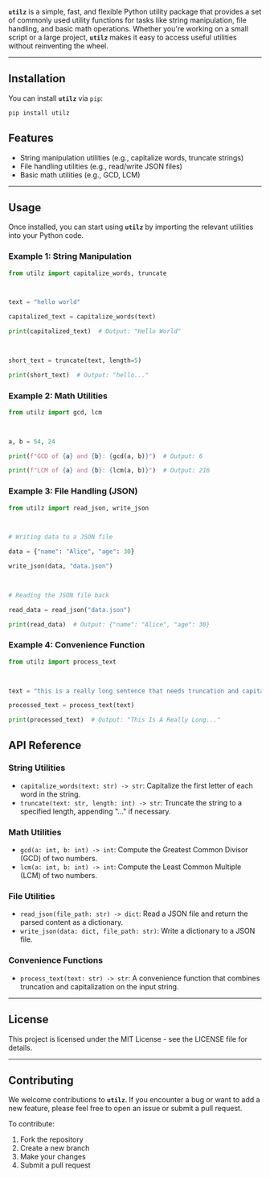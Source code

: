 **`utilz`** is a simple, fast, and flexible Python utility package that provides a set of commonly used utility functions for tasks like string manipulation, file handling, and basic math operations. Whether you're working on a small script or a large project, **`utilz`** makes it easy to access useful utilities without reinventing the wheel.

---
## Installation

You can install **`utilz`** via `pip`: 

```bash 
pip install utilz
```

## Features

- String manipulation utilities (e.g., capitalize words, truncate strings)
- File handling utilities (e.g., read/write JSON files)
- Basic math utilities (e.g., GCD, LCM)

---

## Usage

Once installed, you can start using **`utilz`** by importing the relevant utilities into your Python code.

### Example 1: String Manipulation

```python
from utilz import capitalize_words, truncate

  

text = "hello world"

capitalized_text = capitalize_words(text)

print(capitalized_text)  # Output: "Hello World"

  

short_text = truncate(text, length=5)

print(short_text)  # Output: "hello..."
```

### Example 2: Math Utilities

```python
from utilz import gcd, lcm

  

a, b = 54, 24

print(f"GCD of {a} and {b}: {gcd(a, b)}")  # Output: 6

print(f"LCM of {a} and {b}: {lcm(a, b)}")  # Output: 216
```

### Example 3: File Handling (JSON)

```python
from utilz import read_json, write_json

  

# Writing data to a JSON file

data = {"name": "Alice", "age": 30}

write_json(data, "data.json")

  

# Reading the JSON file back

read_data = read_json("data.json")

print(read_data)  # Output: {"name": "Alice", "age": 30}
```

### Example 4: Convenience Function

```python
from utilz import process_text

  

text = "this is a really long sentence that needs truncation and capitalization"

processed_text = process_text(text)

print(processed_text)  # Output: "This Is A Really Long..."
```

## API Reference

### String Utilities

- `capitalize_words(text: str) -> str`: Capitalize the first letter of each word in the string.
- `truncate(text: str, length: int) -> str`: Truncate the string to a specified length, appending "..." if necessary.

### Math Utilities

- `gcd(a: int, b: int) -> int`: Compute the Greatest Common Divisor (GCD) of two numbers.
- `lcm(a: int, b: int) -> int`: Compute the Least Common Multiple (LCM) of two numbers.

### File Utilities

- `read_json(file_path: str) -> dict`: Read a JSON file and return the parsed content as a dictionary.
- `write_json(data: dict, file_path: str)`: Write a dictionary to a JSON file.

### Convenience Functions

- `process_text(text: str) -> str`: A convenience function that combines truncation and capitalization on the input string.

---

## License

This project is licensed under the MIT License - see the LICENSE file for details.

---

## Contributing

We welcome contributions to **`utilz`**. If you encounter a bug or want to add a new feature, please feel free to open an issue or submit a pull request.

To contribute:

1. Fork the repository
2. Create a new branch
3. Make your changes
4. Submit a pull request